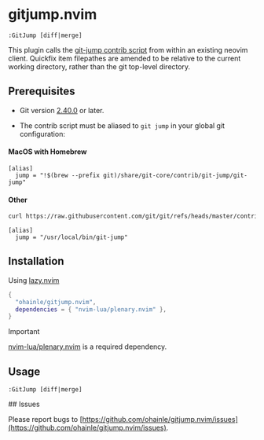 # gitjump.nvim

`:GitJump [diff|merge]`

This plugin calls the [git-jump contrib script](https://github.com/git/git/tree/master/contrib/git-jump) from within an existing neovim client.
Quickfix item filepathes are amended to be relative to the current working directory, rather than the git top-level directory.

## Prerequisites

- Git version [2.40.0](https://github.com/git/git/releases/tag/v2.40.0) or later.

- The contrib script must be aliased to `git jump` in your global git configuration:

#### MacOS with Homebrew

```gitconfig
[alias]
  jump = "!$(brew --prefix git)/share/git-core/contrib/git-jump/git-jump"
```
#### Other

```sh
curl https://raw.githubusercontent.com/git/git/refs/heads/master/contrib/git-jump/git-jump > /usr/local/bin/git-jump
```

```gitconfig
[alias]
  jump = "/usr/local/bin/git-jump"
```

## Installation

Using [lazy.nvim](https://github.com/folke/lazy.nvim)

```lua
{
  "ohainle/gitjump.nvim",
  dependencies = { "nvim-lua/plenary.nvim" },
}
```

> [!IMPORTANT]
> [nvim-lua/plenary.nvim](https://github.com/nvim-lua/plenary.nvim) is a required dependency.

## Usage

`:GitJump [diff|merge]`

## Issues

Please report bugs to [https://github.com/ohainle/gitjump.nvim/issues](https://github.com/ohainle/gitjump.nvim/issues).
